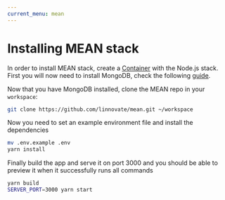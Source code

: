 ```yaml
---
current_menu: mean
---
```


# Installing MEAN stack

In order to install MEAN stack, create a [Container](http://docs.codeanywhere.com/connections/container.html) with the Node.js stack. First you will now need to install MongoDB, check the following [guide](http://docs.codeanywhere.com/advancedtopics/mongodb.html). 

Now that you have MongoDB installed, clone the MEAN repo in your `workspace`:
```sh
git clone https://github.com/linnovate/mean.git ~/workspace
```

Now you need to set an example environment file and install the dependencies
```sh
mv .env.example .env
yarn install
```

Finally build the app and serve it on port 3000 and you should be able to preview it when it successfully runs all commands
```sh
yarn build
SERVER_PORT=3000 yarn start
```